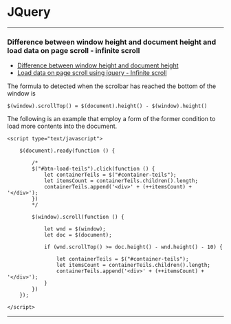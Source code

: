 # JQuery

---

### Difference between window height and document height and load data on page scroll - infinite scroll

* [Difference between window height and document height](https://www.youtube.com/watch?v=Slx7hen576Q)
* [Load data on page scroll using jquery - Infinite scroll](https://www.youtube.com/watch?v=HPVavdDzYoI)

The formula to detected when the scrolbar has reached the bottom of the window is

```
$(window).scrollTop() = $(document).height() - $(window).height()
```

The following is an example that employ a form of the former condition to load more contents into the document.

```
<script type="text/javascript">

    $(document).ready(function () {

        /*
        $("#btn-load-teils").click(function () {
            let containerTeils = $("#container-teils");
            let itemsCount = containerTeils.children().length;
            containerTeils.append('<div>' + (++itemsCount) + '</div>');
        })
        */

        $(window).scroll(function () {

            let wnd = $(window);
            let doc = $(document);

            if (wnd.scrollTop() >= doc.height() - wnd.height() - 10) {

                let containerTeils = $("#container-teils");
                let itemsCount = containerTeils.children().length;
                containerTeils.append('<div>' + (++itemsCount) + '</div>');
            }
        })
    });

</script>
```

---
